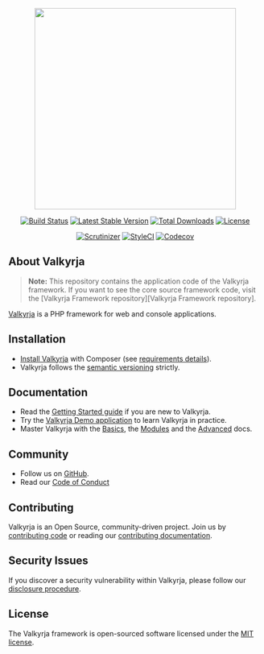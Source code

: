 <p align="center"><a href="https://valkyrja.io" target="_blank">
    <img src="https://i.imgur.com/bnZA2RT.png" width="400">
</a></p>
<p align="center">
    <a href="https://github.com/valkyrjaio/valkyrja/actions/workflows/php.yml"><img src="https://github.com/valkyrjaio/valkyrja/actions/workflows/php.yml/badge.svg" alt="Build Status"></a>
    <a href="https://packagist.org/packages/valkyrja/valkyrja"><img src="https://poser.pugx.org/valkyrja/valkyrja/v/stable.svg" alt="Latest Stable Version"></a>
    <a href="https://packagist.org/packages/valkyrja/valkyrja"><img src="https://poser.pugx.org/valkyrja/valkyrja/d/total.svg" alt="Total Downloads"></a>
    <a href="https://packagist.org/packages/valkyrja/valkyrja"><img src="https://poser.pugx.org/valkyrja/valkyrja/license.svg" alt="License"></a>
</p>
<p align="center">
    <!-- <a href="https://packagist.org/packages/valkyrja/valkyrja"><img src="https://poser.pugx.org/valkyrja/valkyrja/v/unstable" alt="Unstable Version"></a> -->
    <a href="https://scrutinizer-ci.com/g/valkyrjaio/valkyrja/"><img src="https://scrutinizer-ci.com/g/valkyrjaio/valkyrja/badges/quality-score.png?b=master" alt="Scrutinizer"></a>
    <a href="https://styleci.io/repos/304247237"><img src="https://styleci.io/repos/304247237/shield?branch=master&style=flat" alt="StyleCI"></a>
    <!-- <a href="https://coveralls.io/github/valkyrjaio/valkyrja?branch=master"><img src="https://coveralls.io/repos/github/valkyrjaio/valkyrja/badge.svg?branch=master" alt="Coverage Status" /></a> -->
    <a href="https://codecov.io/gh/valkyrjaio/valkyrja"><img src="https://codecov.io/gh/valkyrjaio/valkyrja/branch/master/graph/badge.svg" alt="Codecov" /></a>
</p>

About Valkyrja
------------

> **Note:** This repository contains the application code of the Valkyrja framework.
> If you want to see the core source framework code, visit the [Valkyrja Framework repository][Valkyrja Framework repository].

[Valkyrja][Valkyrja] is a PHP framework for web and console applications.

Installation
------------

* [Install Valkyrja][install] with Composer (see [requirements details][requirements]).
* Valkyrja follows the [semantic versioning][semantic versioning] strictly.

Documentation
-------------

* Read the [Getting Started guide][getting started] if you are new to Valkyrja.
* Try the [Valkyrja Demo application][github demo app repo] to learn Valkyrja in practice.
* Master Valkyrja with the [Basics][basics], the [Modules][modules]
  and the [Advanced][advanced] docs.

Community
---------

* Follow us on [GitHub][github main].
* Read our [Code of Conduct][code of conduct]

Contributing
------------

Valkyrja is an Open Source, community-driven project.
Join us by [contributing code][contribute code] or reading our [contributing documentation][contributing].

Security Issues
---------------

If you discover a security vulnerability within Valkyrja, please follow our
[disclosure procedure][security vulnerabilities].

License
---------------

The Valkyrja framework is open-sourced software licensed under the [MIT license][MIT license].

[Valkyrja]: https://valkyrja.io

[github main]: https://github.com/valkyrjaio

[github app repo]: https://github.com/valkyrjaio/application

[github demo app repo]: https://github.com/valkyrjaio/application

[docs]: ./docs

[getting started]: ./docs/getting-started

[install]: ./docs/getting-started/installation

[requirements]: ./docs/getting-started/requirements

[basics]: ./docs/basics

[best practices]: ./docs/basics/best-practices

[advanced]: ./docs/advanced

[modules]: ./docs/Modules

[contributing]: ./docs/contributing

[code of conduct]: ./docs/contributing/code-of-conduct

[contribute code]: ./docs/contributing/code

[security vulnerabilities]: ./docs/contributing/security-vulnerabilities

[semantic versioning]: https://semver.org/

[MIT license]: https://opensource.org/licenses/MIT
